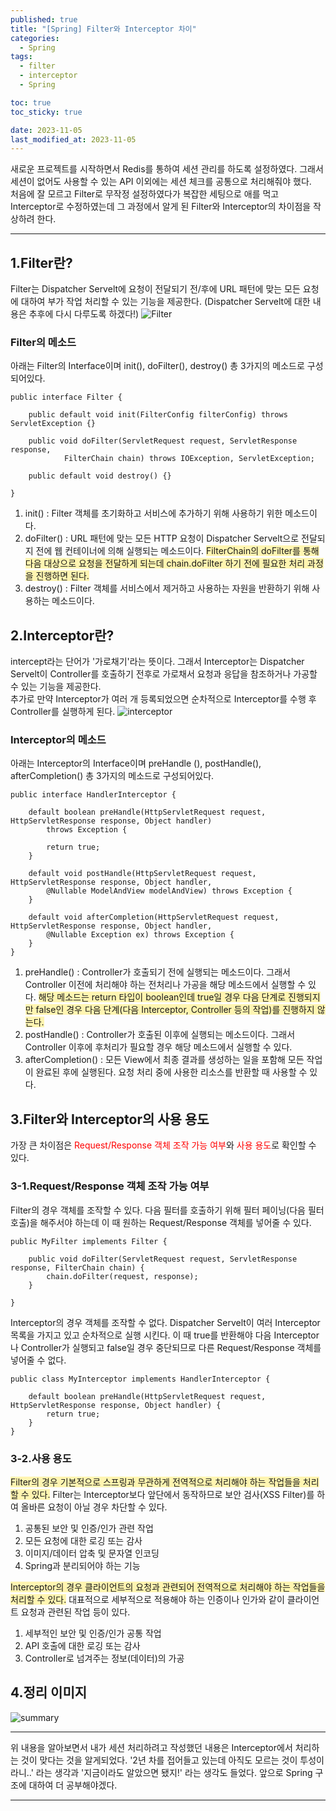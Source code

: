 ```yaml
---
published: true
title: "[Spring] Filter와 Interceptor 차이"
categories:
  - Spring
tags:
  - filter
  - interceptor
  - Spring

toc: true
toc_sticky: true

date: 2023-11-05
last_modified_at: 2023-11-05
---
```


새로운 프로젝트를 시작하면서 Redis를 통하여 세션 관리를 하도록 설정하였다. 그래서 세션이 없어도 사용할 수 있는 API 이외에는 세션 체크를 공통으로 처리해줘야 했다. <br>
처음에 잘 모르고 Filter로 무작정 설정하였다가 복잡한 세팅으로 애를 먹고 Interceptor로 수정하였는데 그 과정에서 알게 된 Filter와 Interceptor의 차이점을 작상하려 한다.

---

## 1.Filter란?
Filter는 Dispatcher Servelt에 요청이 전달되기 전/후에 URL 패턴에 맞는 모든 요청에 대하여 부가 작업 처리할 수 있는 기능을 제공한다. (Dispatcher Servelt에 대한 내용은 추후에 다시 다루도록 하겠다!)
![Filter](https://github.com/yuna1313/yuna1313.github.io/assets/93983333/b8510a9c-27e6-4a9d-a389-8373025867c0)

### Filter의 메소드
아래는 Filter의 Interface이며 init(), doFilter(), destroy() 총 3가지의 메소드로 구성되어있다.
```
public interface Filter {

    public default void init(FilterConfig filterConfig) throws ServletException {}
    
    public void doFilter(ServletRequest request, ServletResponse response,
            FilterChain chain) throws IOException, ServletException;
            
    public default void destroy() {}

}
```
1. init() : Filter 객체를 초기화하고 서비스에 추가하기 위해 사용하기 위한 메소드이다.
2. doFilter() : URL 패턴에 맞는 모든 HTTP 요청이 Dispatcher Servelt으로 전달되지 전에 웹 컨테이너에 의해 실행되는 메소드이다. <span style='background-color: #fff5b1'>FilterChain의 doFilter를 통해 다음 대상으로 요청을 전달하게 되는데 chain.doFilter 하기 전에 필요한 처리 과정을 진행하면 된다.</span>
3. destroy() : Filter 객체를 서비스에서 제거하고 사용하는 자원을 반환하기 위해 사용하는 메소드이다.

## 2.Interceptor란?
intercept라는 단어가 '가로채기'라는 뜻이다. 그래서 Interceptor는 Dispatcher Servelt이 Controller를 호출하기 전후로 가로채서 요청과 응답을 참조하거나 가공할 수 있는 기능을 제공한다.<br>
추가로 만약 Interceptor가 여러 개 등록되었으면 순차적으로 Interceptor를 수행 후 Controller를 실행하게 된다.
![interceptor](https://github.com/yuna1313/yuna1313.github.io/assets/93983333/42f8b801-d647-4737-9b74-6e4531a87198)

### Interceptor의 메소드
아래는 Interceptor의 Interface이며 preHandle (), postHandle(), afterCompletion() 총 3가지의 메소드로 구성되어있다.
```
public interface HandlerInterceptor {

    default boolean preHandle(HttpServletRequest request, HttpServletResponse response, Object handler)
        throws Exception {
        
        return true;
    }

    default void postHandle(HttpServletRequest request, HttpServletResponse response, Object handler,
        @Nullable ModelAndView modelAndView) throws Exception {
    }

    default void afterCompletion(HttpServletRequest request, HttpServletResponse response, Object handler,
        @Nullable Exception ex) throws Exception {
    }
}
```
1. preHandle() : Controller가 호출되기 전에 실행되는 메소드이다. 그래서 Controller 이전에 처리해야 하는 전처리나 가공을 해당 메소드에서 실행할 수 있다. <span style='background-color: #fff5b1'>해당 메소드는 return 타입이 boolean인데 true일 경우 다음 단계로 진행되지만 false인 경우 다음 단계(다음 Interceptor, Controller 등의 작업)를 진행하지 않는다. </span>
2. postHandle() : Controller가 호출된 이후에 실행되는 메소드이다. 그래서 Controller 이후에 후처리가 필요할 경우 해당 메소드에서 실행할 수 있다.
3. afterCompletion() : 모든 View에서 최종 결과를 생성하는 일을 포함해 모든 작업이 완료된 후에 실행된다. 요청 처리 중에 사용한 리소스를 반환할 때 사용할 수 있다.

## 3.Filter와 Interceptor의 사용 용도
가장 큰 차이점은 <span style='color: red'>Request/Response 객체 조작 가능 여부</span>와 <span style='color: red'>사용 용도</span>로 확인할 수 있다.

### 3-1.Request/Response 객체 조작 가능 여부
Filter의 경우 객체를 조작할 수 있다. 다음 필터를 호출하기 위해 필터 페이닝(다음 필터 호출)을 해주서야 하는데 이 때 원하는 Request/Response 객체를 넣어줄 수 있다.
```
public MyFilter implements Filter {

    public void doFilter(ServletRequest request, ServletResponse response, FilterChain chain) {
        chain.doFilter(request, response);   
    }
    
}
```
Interceptor의 경우 객체를 조작할 수 없다. Dispatcher Servelt이 여러 Interceptor 목록을 가지고 있고 순차적으로 실행 시킨다. 이 때 true를 반환해야 다음 Interceptor나 Controller가 실행되고 false일 경우 중단되므로 다른 Request/Response 객체를 넣어줄 수 없다.
```
public class MyInterceptor implements HandlerInterceptor {

    default boolean preHandle(HttpServletRequest request, HttpServletResponse response, Object handler) {
        return true;
    }
}
```

### 3-2.사용 용도
<span style='background-color: #fff5b1'>Filter의 경우 기본적으로 스프링과 무관하게 전역적으로 처리해야 하는 작업들을 처리할 수 있다.</span>
Filter는 Interceptor보다 앞단에서 동작하므로 보안 검사(XSS Filter)를 하여 올바른 요청이 아닐 경우 차단할 수 있다.
1. 공통된 보안 및 인증/인가 관련 작업
2. 모든 요청에 대한 로깅 또는 감사
3. 이미지/데이터 압축 및 문자열 인코딩
4. Spring과 분리되어야 하는 기능

<span style='background-color: #fff5b1'>Interceptor의 경우 클라이언트의 요청과 관련되어 전역적으로 처리해야 하는 작업들을 처리할 수 있다.</span> 대표적으로 세부적으로 적용해야 하는 인증이나 인가와 같이 클라이언트 요청과 관련된 작업 등이 있다.
1. 세부적인 보안 및 인증/인가 공통 작업
2. API 호출에 대한 로깅 또는 감사
3. Controller로 넘겨주는 정보(데이터)의 가공

## 4.정리 이미지
![summary](https://github.com/yuna1313/yuna1313.github.io/assets/93983333/cd71c929-1b10-40ac-9264-278dbab76f11)

---

위 내용을 알아보면서 내가 세션 처리하려고 작성했던 내용은 Interceptor에서 처리하는 것이 맞다는 것을 알게되었다. '2년 차를 접어들고 있는데 아직도 모르는 것이 투성이라니..' 라는 생각과 '지금이라도 알았으면 됐지!' 라는 생각도 들었다. 앞으로 Spring 구조에 대하여 더 공부해야겠다.

---
